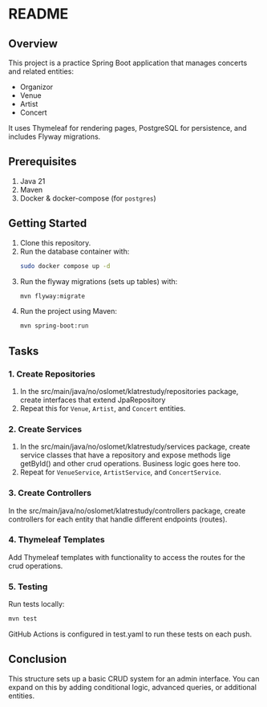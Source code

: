# README

## Overview
This project is a practice Spring Boot application that manages concerts and related entities:
- Organizor
- Venue
- Artist
- Concert

It uses Thymeleaf for rendering pages, PostgreSQL for persistence, and includes Flyway migrations.

## Prerequisites
1. Java 21
2. Maven  
3. Docker & docker-compose (for `postgres`)

## Getting Started
1. Clone this repository.  
2. Run the database container with:
   ```bash
   sudo docker compose up -d
   ```
3. Run the flyway migrations (sets up tables) with:
   ```bash
   mvn flyway:migrate
   ```
4. Run the project using Maven:
   ```bash
   mvn spring-boot:run
   ```

## Tasks

### 1. Create Repositories
1. In the src/main/java/no/oslomet/klatrestudy/repositories package, create interfaces that extend JpaRepository
2. Repeat this for `Venue`, `Artist`, and `Concert` entities.

### 2. Create Services
1. In the src/main/java/no/oslomet/klatrestudy/services package, create service classes that have a repository and expose methods lige getById() and other crud operations. Business logic goes here too.   
2. Repeat for `VenueService`, `ArtistService`, and `ConcertService`.

### 3. Create Controllers
In the src/main/java/no/oslomet/klatrestudy/controllers package, create controllers for each entity that handle different endpoints (routes).

### 4. Thymeleaf Templates
Add Thymeleaf templates with functionality to access the routes for the crud operations.

### 5. Testing
Run tests locally:
```bash
mvn test
```
GitHub Actions is configured in test.yaml to run these tests on each push.

## Conclusion
This structure sets up a basic CRUD system for an admin interface. You can expand on this by adding conditional logic, advanced queries, or additional entities.
